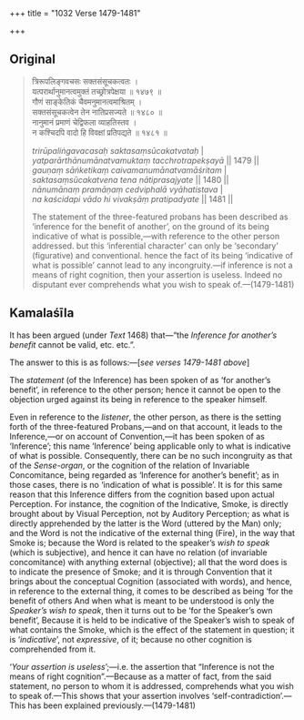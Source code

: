 +++
title = "1032 Verse 1479-1481"

+++
## Original 
>
> त्रिरूपलिङ्गवचसः सक्तसंसूचकत्वतः ।  
> यत्परार्थानुमानत्वमुक्तं तच्छ्रोत्रपेक्षया ॥ १४७९ ॥  
> गौणं साङ्केतिकं चैवमनुमानत्वमाश्रितम् ।  
> सक्तसंसूचकत्वेन तेन नातिप्रसज्यते ॥ १४८० ॥  
> नानुमानं प्रमाणं चेद्विफला व्याहतिस्तव ।  
> न कश्चिदपि वादो हि विवक्षां प्रतिपद्यते ॥ १४८१ ॥ 
>
> *trirūpaliṅgavacasaḥ saktasaṃsūcakatvataḥ* \|  
> *yatparārthānumānatvamuktaṃ tacchrotrapekṣayā* \|\| 1479 \|\|  
> *gauṇaṃ sāṅketikaṃ caivamanumānatvamāśritam* \|  
> *saktasaṃsūcakatvena tena nātiprasajyate* \|\| 1480 \|\|  
> *nānumānaṃ pramāṇaṃ cedviphalā vyāhatistava* \|  
> *na kaścidapi vādo hi vivakṣāṃ pratipadyate* \|\| 1481 \|\| 
>
> The statement of the three-featured probans has been described as ‘inference for the benefit of another’, on the ground of its being indicative of what is possible,—with reference to the other person addressed. but this ‘inferential character’ can only be ‘secondary’ (figurative) and conventional. hence the fact of its being ‘indicative of what is possible’ cannot lead to any incongruity.—if inference is not a means of right cognition, then your assertion is useless. Indeed no disputant ever comprehends what you wish to speak of.—(1479-1481)



## Kamalaśīla

It has been argued (under *Text* 1468) that—“the *Inference for another’s benefit* cannot be valid, etc. etc.”.

The answer to this is as follows:—[*see verses 1479-1481 above*]

The *statement* (of the Inference) has been spoken of as ‘for another’s benefit’, in reference to the other person; hence it cannot be open to the objection urged against its being in reference to the speaker himself.

Even in reference to the *listener*, the other person, as there is the setting forth of the three-featured Probans,—and on that account, it leads to the Inference,—or on account of Convention,—it has been spoken of as ‘Inference’; this name ‘Inference’ being applicable only to what is indicative of what is possible. Consequently, there can be no such incongruity as that of the *Sense-organ*, or the cognition of the relation of Invariable Concomitance, being regarded as ‘Inference for another’s benefit’; as in those cases, there is no ‘indication of what is possible’. It is for this same reason that this Inference differs from the cognition based upon actual Perception. For instance, the cognition of the Indicative, Smoke, is directly brought about by Visual Perception, not by Auditory Perception; as what is directly apprehended by the latter is the Word (uttered by the Man) only; and the Word is not the indicative of the external thing (Fire), in the way that Smoke is; because the Word is related to the speaker’s *wish to speak* (which is subjective), and hence it can have no relation (of invariable concomitance) with anything external (objective); all that the word does is to indicate the presence of Smoke; and it is through Convention that it brings about the conceptual Cognition (associated with words), and hence, in reference to the external thing, it comes to be described as being ‘for the benefit of others And when what is meant to be understood is only the *Speaker’s wish to speak*, then it turns out to be ‘for the Speaker’s own benefit’, Because it is held to be indicative of the Speaker’s wish to speak of what contains the Smoke, which is the effect of the statement in question; it is ‘*indicative*’, not *expressive*, of it; because no other cognition is comprehended from it.

‘*Your assertion is useless*’;—i.e. the assertion that “Inference is not the means of right cognition”.—Because as a matter of fact, from the said statement, no person to whom it is addressed, comprehends what you wish to speak of.—This shows that your assertion involves ‘self-contradiction’.—This has been explained previously.—(1479-1481)


